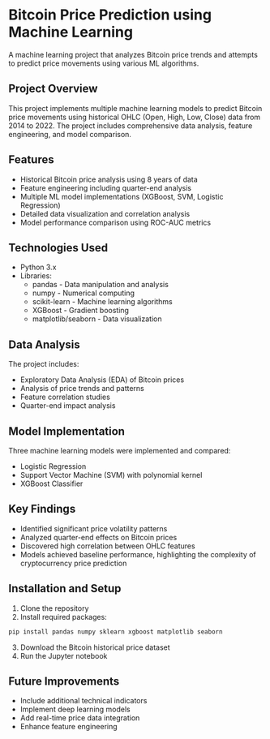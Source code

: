 # Bitcoin Price Prediction using Machine Learning

A machine learning project that analyzes Bitcoin price trends and attempts to predict price movements using various ML algorithms.

## Project Overview

This project implements multiple machine learning models to predict Bitcoin price movements using historical OHLC (Open, High, Low, Close) data from 2014 to 2022. The project includes comprehensive data analysis, feature engineering, and model comparison.

## Features

- Historical Bitcoin price analysis using 8 years of data
- Feature engineering including quarter-end analysis
- Multiple ML model implementations (XGBoost, SVM, Logistic Regression)
- Detailed data visualization and correlation analysis
- Model performance comparison using ROC-AUC metrics

## Technologies Used

- Python 3.x
- Libraries:
  - pandas - Data manipulation and analysis
  - numpy - Numerical computing
  - scikit-learn - Machine learning algorithms
  - XGBoost - Gradient boosting
  - matplotlib/seaborn - Data visualization
  
## Data Analysis

The project includes:
- Exploratory Data Analysis (EDA) of Bitcoin prices
- Analysis of price trends and patterns
- Feature correlation studies
- Quarter-end impact analysis

## Model Implementation

Three machine learning models were implemented and compared:
- Logistic Regression
- Support Vector Machine (SVM) with polynomial kernel
- XGBoost Classifier

## Key Findings

- Identified significant price volatility patterns
- Analyzed quarter-end effects on Bitcoin prices
- Discovered high correlation between OHLC features
- Models achieved baseline performance, highlighting the complexity of cryptocurrency price prediction

## Installation and Setup

1. Clone the repository
2. Install required packages:
```bash
pip install pandas numpy sklearn xgboost matplotlib seaborn
```
3. Download the Bitcoin historical price dataset
4. Run the Jupyter notebook

## Future Improvements

- Include additional technical indicators
- Implement deep learning models
- Add real-time price data integration
- Enhance feature engineering

